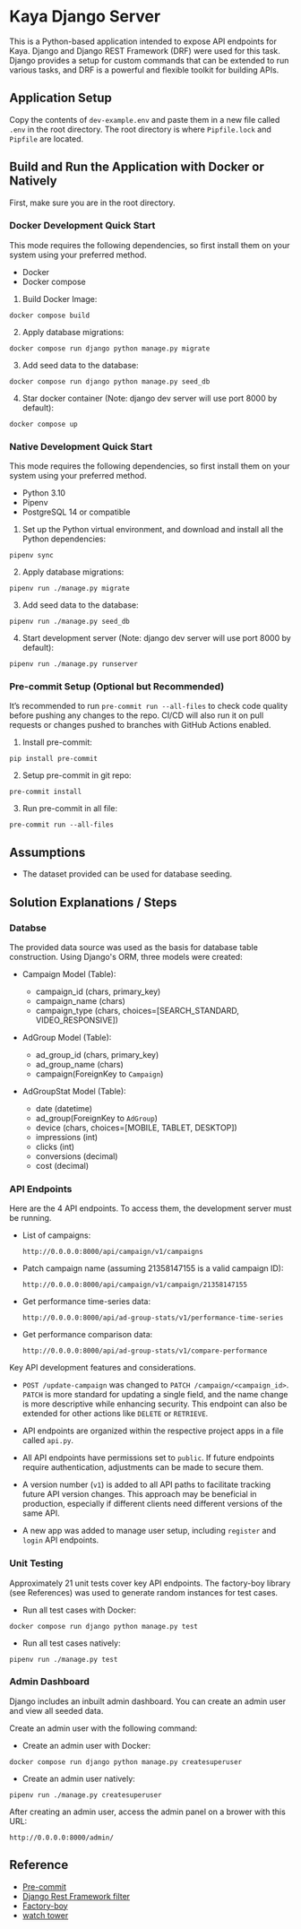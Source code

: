 # Kaya Django Server

This is a Python-based application intended to expose API endpoints for Kaya. Django and Django REST Framework (DRF) were used for this task. Django provides a setup for custom commands that can be extended to run various tasks, and DRF is a powerful and flexible toolkit for building APIs.

## Application Setup

Copy the contents of `dev-example.env` and paste them in a new file called `.env` in the root directory. The root directory is where `Pipfile.lock` and `Pipfile` are located.

## Build and Run the Application with Docker or Natively

First, make sure you are in the root directory.

### Docker Development Quick Start

This mode requires the following dependencies, so first install them on your system using your preferred method.

- Docker
- Docker compose

1. Build Docker Image:

```
docker compose build
```

2. Apply database migrations:

```
docker compose run django python manage.py migrate
```

3. Add seed data to the database:

```
docker compose run django python manage.py seed_db
```

4. Star docker container (Note: django dev server will use port 8000 by default):

```
docker compose up
```

### Native Development Quick Start

This mode requires the following dependencies, so first install them on your system using your preferred method.

- Python 3.10
- Pipenv
- PostgreSQL 14 or compatible

1. Set up the Python virtual environment, and download and install all the Python dependencies:

```
pipenv sync
```

2. Apply database migrations:

```
pipenv run ./manage.py migrate
```

3. Add seed data to the database:

```
pipenv run ./manage.py seed_db
```

4. Start development server (Note: django dev server will use port 8000 by default):

```
pipenv run ./manage.py runserver
```

### Pre-commit Setup (Optional but Recommended)

It’s recommended to run `pre-commit run --all-files` to check code quality before pushing any changes to the repo.
CI/CD will also run it on pull requests or changes pushed to branches with GitHub Actions enabled.

1. Install pre-commit:

```
pip install pre-commit
```

2. Setup pre-commit in git repo:

```
pre-commit install
```

3. Run pre-commit in all file:

```
pre-commit run --all-files
```

## Assumptions

- The dataset provided can be used for database seeding.

## Solution Explanations / Steps

### Databse

The provided data source was used as the basis for database table construction. Using Django's ORM, three models were created:

- Campaign Model (Table):
  - campaign_id (chars, primary_key)
  - campaign_name (chars)
  - campaign_type (chars, choices=[SEARCH_STANDARD, VIDEO_RESPONSIVE])

- AdGroup Model (Table):
  - ad_group_id (chars, primary_key)
  - ad_group_name (chars)
  - campaign(ForeignKey to `Campaign`)

- AdGroupStat Model (Table):
  - date (datetime)
  - ad_group(ForeignKey to `AdGroup`)
  - device (chars, choices=[MOBILE, TABLET, DESKTOP])
  - impressions (int)
  - clicks (int)
  - conversions (decimal)
  - cost (decimal)

### API Endpoints

Here are the 4 API endpoints. To access them, the development server must be running.

- List of campaigns:

  ```
  http://0.0.0.0:8000/api/campaign/v1/campaigns
  ```

- Patch campaign name (assuming 21358147155 is a valid campaign ID):

  ```
  http://0.0.0.0:8000/api/campaign/v1/campaign/21358147155
  ```

- Get performance time-series data:

  ```
  http://0.0.0.0:8000/api/ad-group-stats/v1/performance-time-series
  ```

- Get performance comparison data:

  ```
  http://0.0.0.0:8000/api/ad-group-stats/v1/compare-performance
  ```

Key API development features and considerations.

- `POST /update-campaign` was changed to `PATCH /campaign/<campaign_id>`. `PATCH` is more standard for updating a single field, and the name change is more descriptive while enhancing security. This endpoint can also be extended for other actions like `DELETE` or `RETRIEVE`.

- API endpoints are organized within the respective project apps in a file called `api.py`.

- All API endpoints have permissions set to `public`. If future endpoints require authentication, adjustments can be made to secure them.

- A version number (`v1`) is added to all API paths to facilitate tracking future API version changes. This approach may be beneficial in production, especially if different clients need different versions of the same API.

- A new app was added to manage user setup, including `register` and `login` API endpoints.

### Unit Testing

Approximately 21 unit tests cover key API endpoints. The factory-boy library (see References) was used to generate random instances for test cases.

- Run all test cases with Docker:

```
docker compose run django python manage.py test
```

- Run all test cases natively:

```
pipenv run ./manage.py test
```

### Admin Dashboard

Django includes an inbuilt admin dashboard. You can create an admin user and view all seeded data.

Create an admin user with the following command:

- Create an admin user with Docker:

```
docker compose run django python manage.py createsuperuser
```

- Create an admin user natively:

```
pipenv run ./manage.py createsuperuser
```

After creating an admin user, access the admin panel on a brower with this URL:

```
http://0.0.0.0:8000/admin/
```

## Reference

- [Pre-commit](https://pre-commit.com/#install)
- [Django Rest Framework filter](https://django-filter.readthedocs.io/en/stable/)
- [Factory-boy](https://factoryboy.readthedocs.io/en/stable/orms.html)
- [watch tower](https://pypi.org/project/watchtower/)
